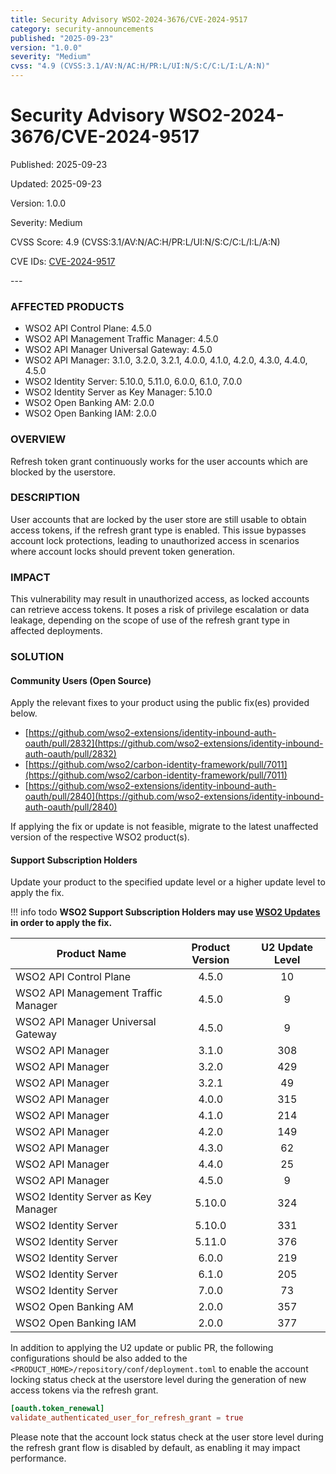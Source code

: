 ```yaml
---
title: Security Advisory WSO2-2024-3676/CVE-2024-9517
category: security-announcements
published: "2025-09-23" 
version: "1.0.0"
severity: "Medium"
cvss: "4.9 (CVSS:3.1/AV:N/AC:H/PR:L/UI:N/S:C/C:L/I:L/A:N)"
---
```


# Security Advisory WSO2-2024-3676/CVE-2024-9517

<p class="doc-info">Published: 2025-09-23</p> 
<p class="doc-info">Updated: 2025-09-23</p>
<p class="doc-info">Version: 1.0.0</p>
<p class="doc-info">Severity: Medium</p>
<p class="doc-info">CVSS Score: 4.9 (CVSS:3.1/AV:N/AC:H/PR:L/UI:N/S:C/C:L/I:L/A:N)</p>
<p class="doc-info">CVE IDs: <a href="https://www.cve.org/CVERecord?id=CVE-2024-9517">CVE-2024-9517</a></p>
---

### AFFECTED PRODUCTS
* WSO2 API Control Plane: 4.5.0
* WSO2 API Management Traffic Manager: 4.5.0
* WSO2 API Manager Universal Gateway: 4.5.0
* WSO2 API Manager: 3.1.0, 3.2.0, 3.2.1, 4.0.0, 4.1.0, 4.2.0, 4.3.0, 4.4.0, 4.5.0
* WSO2 Identity Server: 5.10.0, 5.11.0, 6.0.0, 6.1.0, 7.0.0
* WSO2 Identity Server as Key Manager: 5.10.0
* WSO2 Open Banking AM: 2.0.0
* WSO2 Open Banking IAM: 2.0.0


### OVERVIEW
Refresh token grant continuously works for the user accounts which are blocked by the userstore.


### DESCRIPTION
User accounts that are locked by the user store are still usable to obtain access tokens, if the refresh grant type is enabled. This issue bypasses account lock protections, leading to unauthorized access in scenarios where account locks should prevent token generation.


### IMPACT
This vulnerability may result in unauthorized access, as locked accounts can retrieve access tokens. It poses a risk of privilege escalation or data leakage, depending on the scope of use of the refresh grant type in affected deployments.


### SOLUTION

#### Community Users (Open Source)
Apply the relevant fixes to your product using the public fix(es) provided below.

* [https://github.com/wso2-extensions/identity-inbound-auth-oauth/pull/2832](https://github.com/wso2-extensions/identity-inbound-auth-oauth/pull/2832)
* [https://github.com/wso2/carbon-identity-framework/pull/7011](https://github.com/wso2/carbon-identity-framework/pull/7011)
* [https://github.com/wso2-extensions/identity-inbound-auth-oauth/pull/2840](https://github.com/wso2-extensions/identity-inbound-auth-oauth/pull/2840)

If applying the fix or update is not feasible, migrate to the latest unaffected version of the respective WSO2 product(s).

#### Support Subscription Holders

Update your product to the specified update level or a higher update level to apply the fix.

!!! info todo
    **WSO2 Support Subscription Holders may use [WSO2 Updates](https://wso2.com/updates/) in order to apply the fix.**

| Product Name                        | Product Version | U2 Update Level |
| ----------------------------------- | :-------------: | :-------------: |
| WSO2 API Control Plane              |      4.5.0      |       10        |
| WSO2 API Management Traffic Manager |      4.5.0      |        9        |
| WSO2 API Manager Universal Gateway  |      4.5.0      |        9        |
| WSO2 API Manager                    |      3.1.0      |       308       |
| WSO2 API Manager                    |      3.2.0      |       429       |
| WSO2 API Manager                    |      3.2.1      |       49        |
| WSO2 API Manager                    |      4.0.0      |       315       |
| WSO2 API Manager                    |      4.1.0      |       214       |
| WSO2 API Manager                    |      4.2.0      |       149       |
| WSO2 API Manager                    |      4.3.0      |       62        |
| WSO2 API Manager                    |      4.4.0      |       25        |
| WSO2 API Manager                    |      4.5.0      |        9        |
| WSO2 Identity Server as Key Manager |     5.10.0      |       324       |
| WSO2 Identity Server                |     5.10.0      |       331       |
| WSO2 Identity Server                |     5.11.0      |       376       |
| WSO2 Identity Server                |      6.0.0      |       219       |
| WSO2 Identity Server                |      6.1.0      |       205       |
| WSO2 Identity Server                |      7.0.0      |       73        |
| WSO2 Open Banking AM                |      2.0.0      |       357       |
| WSO2 Open Banking IAM               |      2.0.0      |       377       |

In addition to applying the U2 update or public PR, the following configurations should be also added to the `<PRODUCT_HOME>/repository/conf/deployment.toml` to enable the account locking status check at the userstore level during the generation of new access tokens via the refresh grant.

```toml
[oauth.token_renewal]
validate_authenticated_user_for_refresh_grant = true
```
Please note that the account lock status check at the user store level during the refresh grant flow is disabled by default, as enabling it may impact performance.
